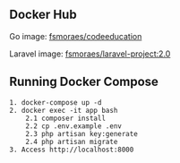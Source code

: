 ## Docker Hub

Go image: [fsmoraes/codeeducation](https://hub.docker.com/layers/fsmoraes/codeeducation/latest/images/sha256-c697d25f11c2cffc04ae8f85539f4b09db7b91e99883cc36dff9c471df192dcd?context=repo)

Laravel image: [fsmoraes/laravel-project:2.0](https://hub.docker.com/layers/fsmoraes/laravel-project/2.0/images/sha256-a66e6a5a2490bbe8d77ba4b35fde6bcaa381a58b9ea93c881fe3ca21c43e8d24?context=repo)

## Running Docker Compose

    1. docker-compose up -d
    2. docker exec -it app bash
        2.1 composer install
        2.2 cp .env.example .env
        2.3 php artisan key:generate
        2.4 php artisan migrate
    3. Access http://localhost:8000 
